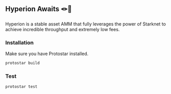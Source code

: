  ##       
 ##       Hyperion Awaits 🪢🌌
 
 Hyperion is a stable asset AMM that fully leverages the power of Starknet to achieve incredible throughput and extremely low fees.
 
### Installation

Make sure you have Protostar installed.

```sh
protostar build 
```

### Test

```sh
protostar test 
```
